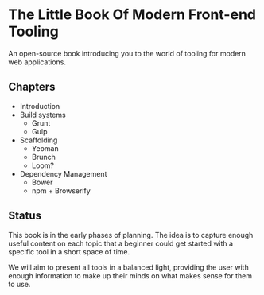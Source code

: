 # The Little Book Of Modern Front-end Tooling

An open-source book introducing you to the world of tooling for modern web applications.

## Chapters

* Introduction
* Build systems
  * Grunt
  * Gulp
* Scaffolding
  * Yeoman
  * Brunch
  * Loom?
* Dependency Management
  * Bower
  * npm + Browserify

## Status

This book is in the early phases of planning. The idea is to capture enough useful content on each topic that a beginner could get started with a specific tool in a short space of time.

We will aim to present all tools in a balanced light, providing the user with enough information to make up their minds on what makes sense for them to use. 


